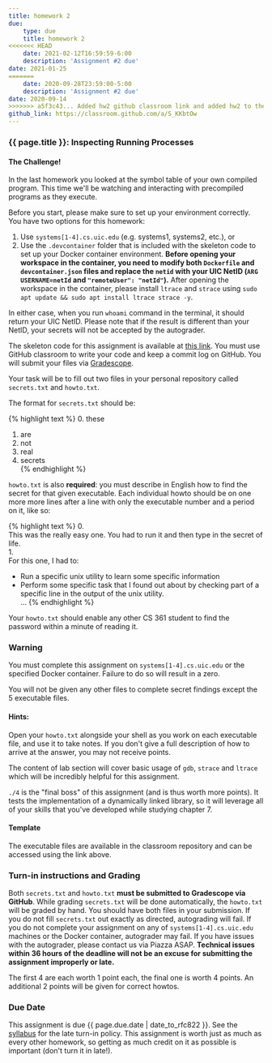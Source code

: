 ```yaml
---
title: homework 2
due: 
    type: due
    title: homework 2
<<<<<<< HEAD
    date: 2021-02-12T16:59:59-6:00
    description: 'Assignment #2 due'
date: 2021-01-25
=======
    date: 2020-09-28T23:59:00-5:00
    description: 'Assignment #2 due'
date: 2020-09-14
>>>>>>> a5f3c43... Added hw2 github classroom link and added hw2 to the _homeworks directory
github_link: https://classroom.github.com/a/S_KKbtOw
---
```


### {{ page.title }}: Inspecting Running Processes



####  The Challenge!

In the last homework you looked at the symbol table of your own compiled program. This time we'll be watching and interacting with precompiled programs as they execute.

Before you start, please make sure to set up your environment correctly. You have two options for this homework:

1. Use `systems[1-4].cs.uic.edu` (e.g. systems1, systems2, etc.), or
2. Use the `.devcontainer` folder that is included with the skeleton code to set up your Docker container environment. **Before opening your workspace in the container, you need to modify both `Dockerfile` and `devcontainer.json` files and replace the `netid` with your UIC NetID (`ARG USERNAME=netId` and `"remoteUser": "netId"`).** After opening the workspace in the container, please install `ltrace` and `strace` using `sudo apt update && sudo apt install ltrace strace -y`. 

In either case, when you run `whoami` command in the terminal, it should return your UIC NetID. Please note that if the result is different than your NetID, your secrets will not be accepted by the autograder. 

The skeleton code for this assignment is available at [this link]({{page.github_link}}). You must use GitHub classroom to write your code and keep a commit log on GitHub. You will submit your files via [Gradescope]({{site.gradescope}}).

Your task will be to fill out two files in your personal repository called `secrets.txt` and `howto.txt`. 

The format for `secrets.txt` should be:

{% highlight text %}
0. these  
1. are  
2. not  
3. real  
4. secrets  
{% endhighlight %}

`howto.txt` is also **required**: you must describe in English how to find the secret for that given executable. Each individual howto should be on one more more lines after a line with only the executable number and a period on it, like so:

{% highlight text %}
0.  
This was the really easy one. You had to run it and then type in the secret of life.  
1.  
For this one, I had to:  
* Run a specific unix utility to learn some specific information  
* Perform some specific task that I found out about by checking part of a specific line in the output of the unix utility.  
...
{% endhighlight %}

Your `howto.txt` should enable any other CS 361 student to find the password within a minute of reading it.

### Warning

You must complete this assignment on `systems[1-4].cs.uic.edu` or the specified Docker container. Failure to do so will result in a zero.

You will not be given any other files to complete secret findings except the 5 executable files.

#### Hints:

Open your `howto.txt` alongside your shell as you work on each executable file, and use it to take notes. If you don't give a full description of how to arrive at the answer, you may not receive points. 

The content of lab section will cover basic usage of `gdb`, `strace` and `ltrace` which will be incredibly helpful for this assignment. 

`./4` is the "final boss" of this assignment (and is thus worth more points). It tests the implementation of a dynamically linked library, so it will leverage all of your skills that you've developed while studying chapter 7.

#### Template 

The executable files are available in the classroom repository and can be accessed using the link above.

### Turn-in instructions and Grading

Both `secrets.txt` and `howto.txt` **must be submitted to Gradescope via GitHub**. While grading `secrets.txt` will be done automatically, the `howto.txt` will be graded by hand. You should have both files in your submission. If you do not fill `secrets.txt` out exactly as directed, autograding will fail. If you do not complete your assignment on any of `systems[1-4].cs.uic.edu` machines or the Docker container, autograder may fail. If you have issues with the autograder, please contact us via Piazza ASAP. **Technical issues within 36 hours of the deadline will not be an excuse for submitting the assignment improperly or late.**

The first 4 are each worth 1 point each, the final one is worth 4 points. An additional 2 points will be given for correct howtos.

### Due Date
This assignment is due {{ page.due.date | date_to_rfc822 }}. See the [syllabus](syllabus.html) for the late turn-in policy. This assignment is worth just as much as every other homework, so getting as much credit on it as possible is important (don't turn it in late!).
